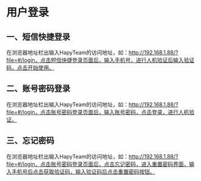 # 用户登录

## 一、短信快捷登录

在浏览器地址栏出输入HapyTeam的访问地址，如：http://192.168.1.88/?file=#/login，点击短信快捷登录页面后，输入手机号，进行人机验证后输入验证码，点击开始使用。

## 二、账号密码登录

在浏览器地址栏出输入HapyTeam的访问地址，如：http://192.168.1.88/?file=#/login，点击账号密码登录页面后，输入账号密码，点击登录，进行人机验证。

## 三、忘记密码

在浏览器地址栏出输入HapyTeam的访问地址，如：http://192.168.1.88/?file=#/login，点击账号密码登录页面后，点击忘记密码，进入重置密码界面，输入手机号后点击获取验证码，输入验证码后点击重置密码按钮。

